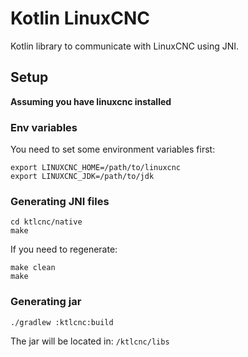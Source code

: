 # Kotlin LinuxCNC
Kotlin library to communicate with LinuxCNC using JNI.

## Setup

**Assuming you have linuxcnc installed**

### Env variables

You need to set some environment variables first:

```shell
export LINUXCNC_HOME=/path/to/linuxcnc
export LINUXCNC_JDK=/path/to/jdk
```

### Generating JNI files

```shell
cd ktlcnc/native
make
```

If you need to regenerate:
```shell
make clean
make
```

### Generating jar

```shell
./gradlew :ktlcnc:build
```

The jar will be located in:
`/ktlcnc/libs`